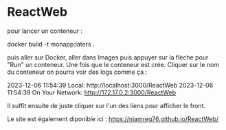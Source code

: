 # ReactWeb

pour lancer un conteneur : 

docker build -t monapp:laters . 

puis aller sur Docker, aller dans Images puis appuyer sur la flèche pour "Run" un conteneur. 
Une fois que le conteneur est crée. Cliquer sur le nom du conteneur on pourra voir des logs comme ça :

2023-12-06 11:54:39   Local:            http://localhost:3000/ReactWeb
2023-12-06 11:54:39   On Your Network:  http://172.17.0.2:3000/ReactWeb

Il suffit ensuite de juste cliquer sur l'un des liens pour afficher le front.

Le site est également diponible ici : https://niamreg76.github.io/ReactWeb/
